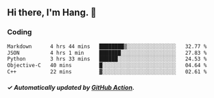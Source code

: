 ## Hi there, I'm Hang. 👋

### Coding

<!--START_SECTION:waka-->

```txt
Markdown      4 hrs 44 mins   ████████▒░░░░░░░░░░░░░░░░   32.77 %
JSON          4 hrs 1 min     ███████░░░░░░░░░░░░░░░░░░   27.83 %
Python        3 hrs 33 mins   ██████░░░░░░░░░░░░░░░░░░░   24.53 %
Objective-C   40 mins         █░░░░░░░░░░░░░░░░░░░░░░░░   04.64 %
C++           22 mins         ▓░░░░░░░░░░░░░░░░░░░░░░░░   02.61 %
```

<!--END_SECTION:waka-->

##### ✓ Automatically updated by [GitHub Action](https://github.com/huhuhang/huhuhang/actions).
